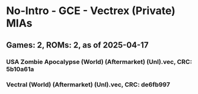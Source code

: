 # No-Intro - GCE - Vectrex (Private) MIAs
## Games: 2, ROMs: 2, as of 2025-04-17

### USA Zombie Apocalypse (World) (Aftermarket) (Unl).vec, CRC: 5b10a61a
### Vectral (World) (Aftermarket) (Unl).vec, CRC: de6fb997
